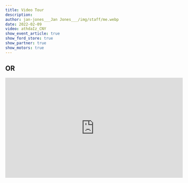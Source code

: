 ```yaml
---
title: Video Tour
description: 
author: jan-jones___Jan Jones___/img/staff/me.webp
date: 2022-02-09
video: athdaIz_CNY
show_event_article: true
show_ford_store: true
show_partner: true
show_motors: true
---
```



## OR
<iframe width="560" height="315" src="https://www.youtube.com/embed/athdaIz_CNY?si=mQitqhpxdW9Jekkx" title="YouTube video player" frameborder="0" allow="accelerometer; autoplay; clipboard-write; encrypted-media; gyroscope; picture-in-picture; web-share" referrerpolicy="strict-origin-when-cross-origin" allowfullscreen></iframe>